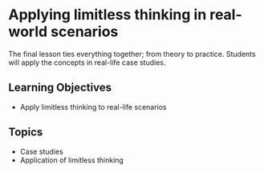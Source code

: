 # Applying limitless thinking in real-world scenarios

The final lesson ties everything together; from theory to practice. Students will apply the concepts in real-life case studies.

## Learning Objectives
- Apply limitless thinking to real-life scenarios

## Topics
- Case studies
- Application of limitless thinking